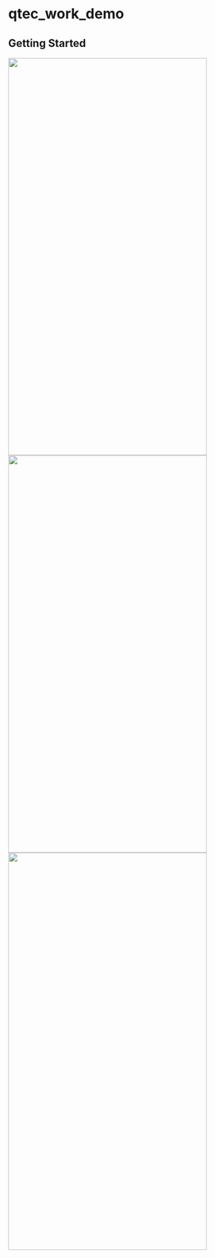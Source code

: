 # qtec_work_demo



## Getting Started



<img src="https://user-images.githubusercontent.com/51967165/169556676-043a2fbb-cc6a-4f7e-beac-26a08944db17.png" width="400" height="800">
<img src="https://user-images.githubusercontent.com/51967165/169556750-41b72045-534b-417b-b308-2efe3343f682.png" width="400" height="800">
<img src="https://user-images.githubusercontent.com/51967165/169556774-b9376dab-4bab-457d-900a-aa6c9b9cfdbe.png" width="400" height="800">
